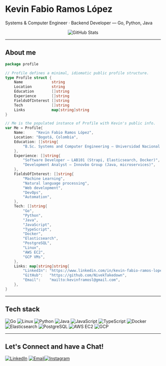 # Kevin Fabio Ramos López

Systems & Computer Engineer · Backend Developer — Go, Python, Java

<p align="center">
  <img src="https://github-readme-stats-sigma-five.vercel.app/api?username=NivekTakedown&show_icons=true&theme=gotham&hide_border=false&include_all_commits=true&count_private=true" alt="GitHub Stats" />
</p>

---

## About me

```go
package profile

// Profile defines a minimal, idiomatic public profile structure.
type Profile struct {
	Name             string
	Location         string
	Education        []string
	Experience       []string
	FieldsOfInterest []string
	Tech             []string
	Links            map[string]string
}

// Me is the populated instance of Profile with Kevin's public info.
var Me = Profile{
	Name:     "Kevin Fabio Ramos López",
	Location: "Bogotá, Colombia",
	Education: []string{
		"B.Sc. Systems and Computer Engineering — Universidad Nacional de Colombia (Jun 2025)",
	},
	Experience: []string{
		"Software Developer — LAB101 (Strapi, Elasticsearch, Docker)",
		"Development Analyst — Innovbo Group (Java, microservices)",
	},
	FieldsOfInterest: []string{
		"Machine Learning",
		"Natural language processing",
		"Web development",
		"DevOps",
		"Automation",
	},
	Tech: []string{
		"Go",
		"Python",
		"Java",
		"JavaScript",
		"TypeScript",
		"Docker",
		"Elasticsearch",
		"PostgreSQL",
		"Linux",
		"AWS EC2",
		"GCP VMs",
	},
	Links: map[string]string{
		"LinkedIn": "https://www.linkedin.com/in/kevin-fabio-ramos-lopez/",
		"GitHub":   "https://github.com/NivekTakedown",
		"Email":    "mailto:kevinframosl@gmail.com",
	},
}

```

---

## Tech stack

<p>
  <img alt="Go" src="https://img.shields.io/badge/Go-00ADD8?logo=go&logoColor=white" /> 
  <img alt="Linux" src="https://img.shields.io/badge/Linux-FCC624?logo=linux&logoColor=black" />
  <img alt="Python" src="https://img.shields.io/badge/Python-3776AB?logo=python&logoColor=white" />
  <img alt="Java" src="https://img.shields.io/badge/Java-007396?logo=java&logoColor=white" />
  <img alt="JavaScript" src="https://img.shields.io/badge/JavaScript-F7DF1E?logo=javascript&logoColor=black" />
  <img alt="TypeScript" src="https://img.shields.io/badge/TypeScript-3178C6?logo=typescript&logoColor=white" />
  <img alt="Docker" src="https://img.shields.io/badge/Docker-2496ED?logo=docker&logoColor=white" />
  <img alt="Elasticsearch" src="https://img.shields.io/badge/Elasticsearch-005571?logo=elasticsearch&logoColor=white" />
  <img alt="PostgreSQL" src="https://img.shields.io/badge/PostgreSQL-336791?logo=postgresql&logoColor=white" />
  <img alt="AWS EC2" src="https://img.shields.io/badge/AWS-232F3E?logo=amazon-aws&logoColor=white" />
  <img alt="GCP" src="https://img.shields.io/badge/GCP-4285F4?logo=google-cloud&logoColor=white" />
</p>

---



## Let's Connect and have a Chat!

[![LinkedIn](https://img.shields.io/badge/LinkedIn-0A66C2?logo=linkedin\&logoColor=white)](https://www.linkedin.com/in/kevin-fabio-ramos-lopez/) [![Email](https://img.shields.io/badge/Email-D14836?logo=gmail\&logoColor=white)](mailto:kevinframosl@gmail.com)[![Instagram](https://img.shields.io/badge/Instagram-E4405F?logo=instagram&logoColor=white)](https://instagram.com/NivekTakedown)

